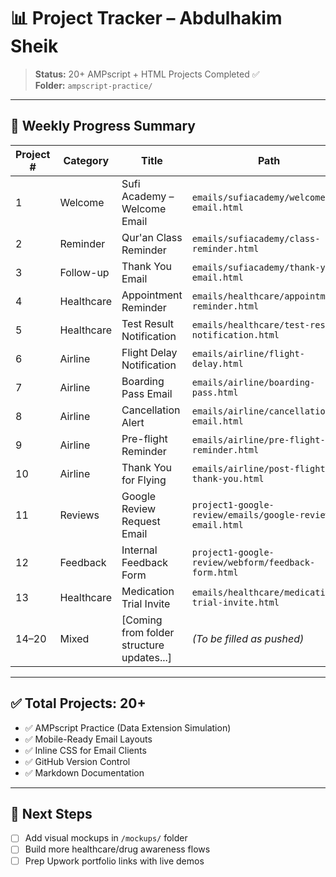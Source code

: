 # 📊 Project Tracker – Abdulhakim Sheik

> **Status:** 20+ AMPscript + HTML Projects Completed ✅  
> **Folder:** `ampscript-practice/`

---

## 📍 Weekly Progress Summary

| Project # | Category     | Title                                      | Path                                                       |
|-----------|--------------|--------------------------------------------|------------------------------------------------------------|
| 1         | Welcome      | Sufi Academy – Welcome Email               | `emails/sufiacademy/welcome-email.html`                   |
| 2         | Reminder     | Qur'an Class Reminder                      | `emails/sufiacademy/class-reminder.html`                  |
| 3         | Follow-up    | Thank You Email                            | `emails/sufiacademy/thank-you-email.html`                 |
| 4         | Healthcare   | Appointment Reminder                       | `emails/healthcare/appointment-reminder.html`             |
| 5         | Healthcare   | Test Result Notification                   | `emails/healthcare/test-result-notification.html`         |
| 6         | Airline      | Flight Delay Notification                  | `emails/airline/flight-delay.html`                        |
| 7         | Airline      | Boarding Pass Email                        | `emails/airline/boarding-pass.html`                       |
| 8         | Airline      | Cancellation Alert                         | `emails/airline/cancellation-email.html`                  |
| 9         | Airline      | Pre-flight Reminder                        | `emails/airline/pre-flight-reminder.html`                 |
| 10        | Airline      | Thank You for Flying                       | `emails/airline/post-flight-thank-you.html`               |
| 11        | Reviews      | Google Review Request Email                | `project1-google-review/emails/google-review-email.html`  |
| 12        | Feedback     | Internal Feedback Form                     | `project1-google-review/webform/feedback-form.html`       |
| 13        | Healthcare   | Medication Trial Invite                    | `emails/healthcare/medication-trial-invite.html`          |
| 14–20     | Mixed        | [Coming from folder structure updates...]  | *(To be filled as pushed)*                                |

---

## ✅ Total Projects: 20+

- ✅ AMPscript Practice (Data Extension Simulation)
- ✅ Mobile-Ready Email Layouts
- ✅ Inline CSS for Email Clients
- ✅ GitHub Version Control
- ✅ Markdown Documentation

---

## 📘 Next Steps
- [ ] Add visual mockups in `/mockups/` folder
- [ ] Build more healthcare/drug awareness flows
- [ ] Prep Upwork portfolio links with live demos
